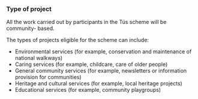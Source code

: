###  Type of project

All the work carried out by participants in the Tús scheme will be community-
based.

The types of projects eligible for the scheme can include:

  * Environmental services (for example, conservation and maintenance of national walkways) 
  * Caring services (for example, childcare, care of older people) 
  * General community services (for example, newsletters or information provision for communities) 
  * Heritage and cultural services (for example, local heritage projects) 
  * Educational services (for example, community playgroups) 
